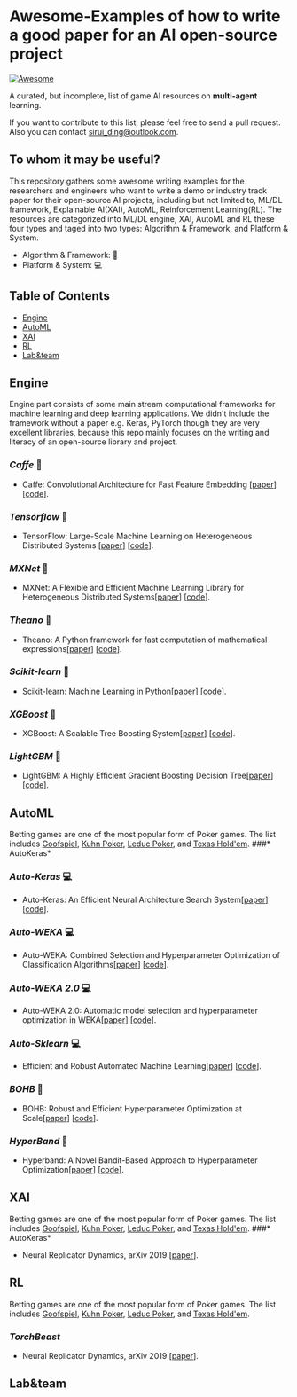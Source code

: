 # Awesome-Examples of how to write a good paper for an AI open-source project
[![Awesome](https://cdn.rawgit.com/sindresorhus/awesome/d7305f38d29fed78fa85652e3a63e154dd8e8829/media/badge.svg)](https://github.com/sindresorhus/awesome)

A curated, but incomplete, list of game AI resources on **multi-agent** learning.

If you want to contribute to this list, please feel free to send a pull request. Also you can contact [sirui_ding@outlook.com](mailto:sirui_ding@outlook.com).


## To whom it may be useful?
This repository gathers some awesome writing examples for  the researchers and engineers who want to write a demo or industry track paper for their open-source AI projects, including but not limited to, ML/DL framework, Explainable AI(XAI), AutoML, Reinforcement Learning(RL). The resources are categorized into ML/DL engine, XAI, AutoML and RL these four types and taged into two types: Algorithm & Framework, and Platform & System.
 * Algorithm & Framework:  🚀
 * Platform & System: 💻


## Table of Contents

* [Engine](#Engine)
* [AutoML](#AutoML)
* [XAI](#XAI)
* [RL](#RL)
* [Lab&team](#Lab&team)

## Engine
Engine part consists of some main stream computational frameworks for machine learning and deep learning applications. We didn't include the framework without a paper e.g. Keras, PyTorch though they are very excellent libraries, because this repo mainly focuses on the writing and literacy of an open-source library and project.

### *Caffe* 🚀
  * Caffe: Convolutional Architecture for Fast Feature Embedding [[paper](https://arxiv.org/abs/1408.5093)] [[code](https://github.com/BVLC/caffe)].

### *Tensorflow* 🚀
  * TensorFlow: Large-Scale Machine Learning on Heterogeneous Distributed Systems [[paper](https://arxiv.org/abs/1603.04467)] [[code](https://github.com/tensorflow/tensorflow)].
  
### *MXNet* 🚀
  * MXNet: A Flexible and Efficient Machine Learning Library for Heterogeneous Distributed Systems[[paper](https://arxiv.org/abs/1512.01274)] [[code](https://github.com/apache/incubator-mxnet)].

### *Theano* 🚀
  * Theano: A Python framework for fast computation of mathematical expressions[[paper](https://arxiv.org/abs/1605.02688)] [[code](https://github.com/Theano/Theano)].

### *Scikit-learn* 🚀
  * Scikit-learn: Machine Learning in Python[[paper](https://arxiv.org/abs/1201.0490)] [[code](https://github.com/scikit-learn/scikit-learn)].
  
### *XGBoost* 🚀
  * XGBoost: A Scalable Tree Boosting System[[paper](https://arxiv.org/abs/1603.02754)] [[code](https://github.com/dmlc/xgboost)].
  
### *LightGBM* 🚀
  * LightGBM: A Highly Efficient Gradient Boosting Decision Tree[[paper](https://papers.nips.cc/paper/6907-lightgbm-a-highly-efficient-gradient-boosting-decision-tree.pdf)] [[code](https://github.com/microsoft/LightGBM)].



## AutoML
Betting games are one of the most popular form of Poker games. The list includes [Goofspiel](https://en.wikipedia.org/wiki/Goofspiel), [Kuhn Poker](https://en.wikipedia.org/wiki/Kuhn_poker), [Leduc Poker](http://poker.cs.ualberta.ca/publications/UAI05.pdf), and [Texas Hold'em](https://en.wikipedia.org/wiki/Texas_hold_%27em).
###* AutoKeras*

### *Auto-Keras* 💻
* Auto-Keras: An Efficient Neural Architecture Search System[[paper](http://delivery.acm.org/10.1145/3340000/3330648/p1946-jin.pdf?ip=203.205.141.43&id=3330648&acc=OPENTOC&key=39FCDE838982416F%2E39FCDE838982416F%2E4D4702B0C3E38B35%2E9F04A3A78F7D3B8D&__acm__=1573543788_96264faeb8afbfe17a8ea3a47ecfdfb1)] [[code](https://github.com/keras-team/autokeras)].

### *Auto-WEKA* 💻
  * Auto-WEKA: Combined Selection and Hyperparameter Optimization of Classification Algorithms[[paper](https://arxiv.org/abs/1208.3719)] [[code](https://github.com/automl/autoweka)].
  
### *Auto-WEKA 2.0* 💻
  * Auto-WEKA 2.0: Automatic model selection and hyperparameter optimization in WEKA[[paper](https://www.cs.ubc.ca/labs/beta/Projects/autoweka/papers/16-599.pdf)] [[code](https://github.com/automl/autoweka)].
  
 ### *Auto-Sklearn* 💻
  * Efficient and Robust Automated Machine Learning[[paper](https://ml.informatik.uni-freiburg.de/papers/15-NIPS-auto-sklearn-preprint.pdf)] [[code](https://github.com/automl/auto-sklearn)].
  
 ### *BOHB* 🚀
  * BOHB: Robust and Efficient Hyperparameter Optimization at Scale[[paper](https://ml.informatik.uni-freiburg.de/papers/18-ICML-BOHB.pdf)] [[code](https://github.com/automl/HpBandSter)].
  
 ### *HyperBand* 🚀
  * Hyperband: A Novel Bandit-Based Approach to Hyperparameter Optimization[[paper](http://jmlr.org/papers/volume18/16-558/16-558.pdf)] [[code](https://github.com/automl/HpBandSter)].
 
 
 


## XAI
Betting games are one of the most popular form of Poker games. The list includes [Goofspiel](https://en.wikipedia.org/wiki/Goofspiel), [Kuhn Poker](https://en.wikipedia.org/wiki/Kuhn_poker), [Leduc Poker](http://poker.cs.ualberta.ca/publications/UAI05.pdf), and [Texas Hold'em](https://en.wikipedia.org/wiki/Texas_hold_%27em).
###* AutoKeras*

* Neural Replicator Dynamics, arXiv 2019 [[paper](https://arxiv.org/abs/1906.00190)].

## RL
Betting games are one of the most popular form of Poker games. The list includes [Goofspiel](https://en.wikipedia.org/wiki/Goofspiel), [Kuhn Poker](https://en.wikipedia.org/wiki/Kuhn_poker), [Leduc Poker](http://poker.cs.ualberta.ca/publications/UAI05.pdf), and [Texas Hold'em](https://en.wikipedia.org/wiki/Texas_hold_%27em).

### *TorchBeast*

* Neural Replicator Dynamics, arXiv 2019 [[paper](https://arxiv.org/abs/1906.00190)].

## Lab&team

